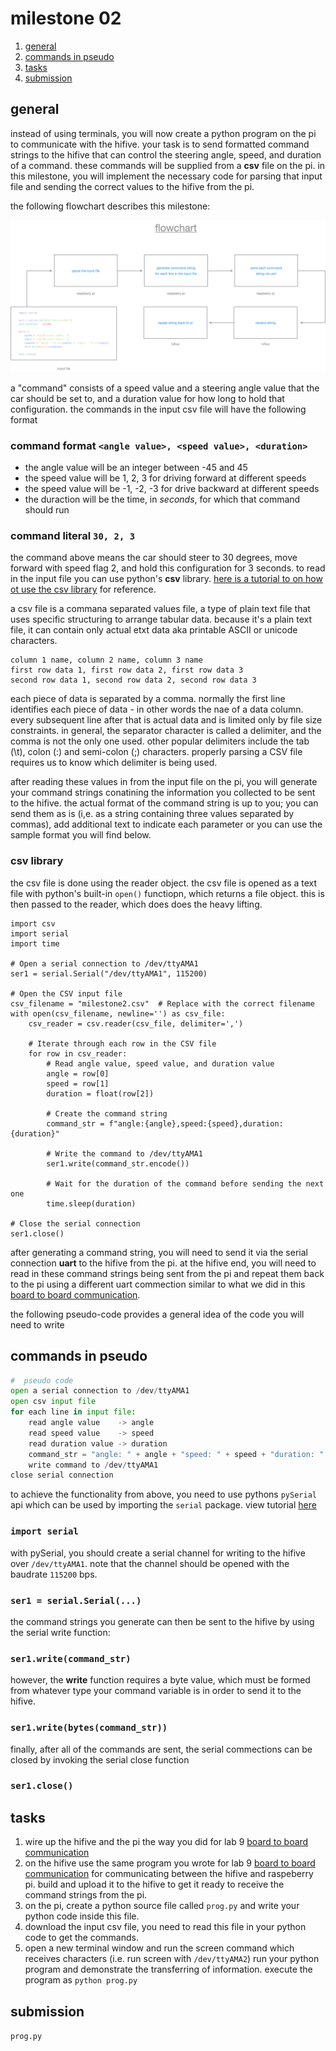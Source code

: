 #  milestone 02

1.  [general](#general)
2.  [commands in pseudo](#commands-in-pseudo)
3.  [tasks](#tasks)
4.  [submission](#submission)

##  general

instead of using terminals, you will now create a python program on the pi to communicate with the hifive.  your task is to send formatted command strings to the hifive that can control the steering angle, speed, and duration of a command.  these commands will be supplied from a **csv** file on the pi.  in this milestone, you will implement the necessary code for parsing that input file and sending the correct values to the hifive from the pi.

the following flowchart describes this milestone:

<img src="./assets/diagram.png">

a "command" consists of a speed value and a steering angle value that the car should be set to, and a duration value for how long to hold that configuration.  the commands in the input csv file will have the following format

### command format `<angle value>, <speed value>, <duration>`

-  the angle value will be an integer between -45 and 45
-  the speed value will be 1, 2, 3 for driving forward at different speeds
-  the speed value will be -1, -2, -3 for drive backward at different speeds
-  the duraction will be the time, in _seconds_, for which that command should run

### command literal `30, 2, 3`

the command above means the car should steer to 30 degrees, move forward with speed flag 2, and hold this configuration for 3 seconds.  to read in the input file you can use python's **csv** library.  [here is a tutorial to on how ot use the csv library](https://realpython.com/python-csv/) for reference.  

a csv file is a commana separated values file, a type of plain text file that uses specific structuring to arrange tabular data.  because it's a plain text file, it can contain only actual etxt data aka printable ASCII or unicode characters.

```
column 1 name, column 2 name, column 3 name
first row data 1, first row data 2, first row data 3
second row data 1, second row data 2, second row data 3
```

each piece of data is separated by a comma.  normally the first line identifies each piece of data - in other words the nae of a data column.  every subsequent line after that is actual data and is limited only by file size constraints.  in general, the separator character is called a delimiter, and the comma is not the only one used. other popular delimiters include the tab (\t), colon (:) and semi-colon (;) characters. properly parsing a CSV file requires us to know which delimiter is being used.

after reading these values in from the input file on the pi, you will generate your command strings conatining the information you collected to be sent to the hifive.  the actual format of the command string is up to you; you can send them as is (i,e. as a string containing three values separated by commas), add additional text to indicate each parameter or you can use the sample format you will find below.

###  csv library

the csv file is done using the reader object.  the csv file is opened as a text file with python's built-in `open()` functiopn, which returns a file object.  this is then passed to the reader, which does does the heavy lifting.

```
import csv
import serial
import time

# Open a serial connection to /dev/ttyAMA1
ser1 = serial.Serial("/dev/ttyAMA1", 115200)

# Open the CSV input file
csv_filename = "milestone2.csv"  # Replace with the correct filename
with open(csv_filename, newline='') as csv_file:
    csv_reader = csv.reader(csv_file, delimiter=',')
    
    # Iterate through each row in the CSV file
    for row in csv_reader:
        # Read angle value, speed value, and duration value
        angle = row[0]
        speed = row[1]
        duration = float(row[2])
        
        # Create the command string
        command_str = f"angle:{angle},speed:{speed},duration:{duration}"
        
        # Write the command to /dev/ttyAMA1
        ser1.write(command_str.encode())
        
        # Wait for the duration of the command before sending the next one
        time.sleep(duration)

# Close the serial connection
ser1.close()
```

after generating a command string, you will need to send it via the serial connection **uart** to the hifive from the pi.  at the hifive end, you will need to read in these command strings being sent from the pi and repeat them back to the pi using a different uart commection similar to what we did in this [board to board communication](../lab09/).

the following pseudo-code provides a general idea of the code you will need to write

##  commands in pseudo

```python
#  pseudo code
open a serial connection to /dev/ttyAMA1
open csv input file
for each line in input file:
    read angle value    -> angle
    read speed value    -> speed
    read duration value -> duration 
    command_str = "angle: " + angle + "speed: " + speed + "duration: " + duration
    write command to /dev/ttyAMA1
close serial connection
```

to achieve the functionality from above, you need to use pythons `pySerial` api which can be used by importing the `serial` package.  view tutorial [here](https://pyserial.readthedocs.io/en/latest/shortintro.html) 

###  `import serial`

with pySerial, you should create a serial channel for writing to the hifive over `/dev/ttyAMA1`.  note that the channel should be opened with the baudrate `115200` bps.

###  `ser1 = serial.Serial(...)`

the command strings you generate can then be sent to the hifive by using the serial write function:

###  `ser1.write(command_str)`

however, the **write** function requires a byte value, which must be formed from whatever type your command variable is in order to send it to the hifive.

###  `ser1.write(bytes(command_str))`

finally, after all of the commands are sent, the serial commections can be closed by invoking the serial close function 

###  `ser1.close()`

##  tasks 

1.  wire up the hifive and the pi the way you did for lab 9 [board to board communication](../lab09/) 
2.  on the hifive use the same program you wrote for lab 9 [board to board communication](../lab09/) for communicating between the hifive and raspeberry pi.  build and upload it to the hifive to get it ready to receive the command strings from the pi.
3.  on the pi, create a python source file called `prog.py` and write your python code inside this file.
4.  download the input csv file, you need to read this file in your python code to get the commands.
5.  open a new terminal window and run the screen command which receives characters (i.e. run screen with `/dev/ttyAMA2`) run your python program and demonstrate the transferring of information. execute the program as `python prog.py` 

##  submission

`prog.py`


